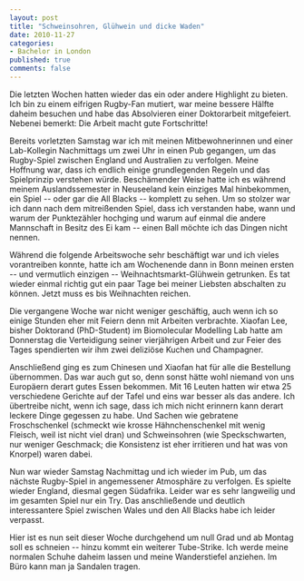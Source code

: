 ```yaml
--- 
layout: post
title: "Schweinsohren, Glühwein und dicke Waden"
date: 2010-11-27
categories: 
- Bachelor in London
published: true
comments: false
---
```

Die letzten Wochen hatten wieder das ein oder andere Highlight zu bieten. Ich bin zu einem eifrigen Rugby-Fan mutiert, war meine bessere Hälfte daheim besuchen und habe das Absolvieren einer Doktorarbeit mitgefeiert. Nebenei bemerkt: Die Arbeit macht gute Fortschritte!

<!-- more -->

Bereits vorletzten Samstag war ich mit meinen Mitbewohnerinnen und einer Lab-Kollegin Nachmittags um zwei Uhr in einen Pub gegangen, um das Rugby-Spiel zwischen England und Australien zu verfolgen. Meine Hoffnung war, dass ich endlich einige grundlegenden Regeln und das Spielprinzip verstehen würde. Beschämender Weise hatte ich es während meinem Auslandssemester in Neuseeland kein einziges Mal hinbekommen, ein Spiel -- oder gar die All Blacks -- komplett zu sehen. Um so stolzer war ich dann nach dem mitreißenden Spiel, dass ich verstanden habe, wann und warum der Punktezähler hochging und warum auf einmal die andere Mannschaft in Besitz des Ei kam -- einen Ball möchte ich das Dingen nicht nennen.

Während die folgende Arbeitswoche sehr beschäftigt war und ich vieles vorantreiben konnte, hatte ich am Wochenende dann in Bonn meinen ersten -- und vermutlich einzigen -- Weihnachtsmarkt-Glühwein getrunken. Es tat wieder einmal richtig gut ein paar Tage bei meiner Liebsten abschalten zu können. Jetzt muss es bis Weihnachten reichen.

Die vergangene Woche war nicht weniger geschäftig, auch wenn ich so einige Stunden eher mit Feiern denn mit Arbeiten verbrachte. Xiaofan Lee, bisher Doktorand (PhD-Student) im Biomolecular Modelling Lab hatte am Donnerstag die Verteidigung seiner vierjährigen Arbeit und zur Feier des Tages spendierten wir ihm zwei deliziöse Kuchen und Champagner.

Anschließend ging es zum Chinesen und Xiaofan hat für alle die Bestellung übernommen. Das war auch gut so, denn sonst hätte wohl niemand von uns Europäern derart gutes Essen bekommen. Mit 16 Leuten hatten wir etwa 25 verschiedene Gerichte auf der Tafel und eins war besser als das andere. Ich übertreibe nicht, wenn ich sage, dass ich mich nicht erinnern kann derart leckere Dinge gegessen zu habe. Und Sachen wie gebratene Froschschenkel (schmeckt wie krosse Hähnchenschenkel mit wenig Fleisch, weil ist nicht viel dran) und Schweinsohren (wie Speckschwarten, nur weniger Geschmack; die Konsistenz ist eher irritieren und hat was von Knorpel) waren dabei.

Nun war wieder Samstag Nachmittag und ich wieder im Pub, um das nächste Rugby-Spiel in angemessener Atmosphäre zu verfolgen. Es spielte wieder England, diesmal gegen Südafrika. Leider war es sehr langweilig und im gesamten Spiel nur ein Try. Das anschließende und deutlich interessantere Spiel zwischen Wales und den All Blacks habe ich leider verpasst.

Hier ist es nun seit dieser Woche durchgehend um null Grad und ab Montag soll es schneien -- hinzu kommt ein weiterer Tube-Strike. Ich werde meine normalen Schuhe daheim lassen und meine Wanderstiefel anziehen. Im Büro kann man ja Sandalen tragen.
